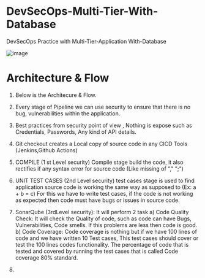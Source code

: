 # DevSecOps-Multi-Tier-With-Database
DevSecOps Practice with Multi-Tier-Application With-Database

![image](https://github.com/user-attachments/assets/afeb7634-dfe3-4b5b-bd70-2965e0523dba)


# Architecture & Flow

1.	Below is the Architecure & Flow.

2.	Every stage of Pipeline we can use security to ensure that there is no bug, vulnerabilities within the application.

2.	Best practices from security point of view , Nothing is expose such as Credentials, Passwords, Any kind of API details.

4. Git checkout creates a Local copy of source code in any CICD Tools (Jenkins,Github Actions)
   
6. COMPILE (1 st Level security) Compile stage build the code, it also rectifies if any syntax error for source code (Like missing of "," ";")

7. UNIT TEST CASES (2nd Level security) test cases stage is used to find application source code is working the same way as supposed to   (Ex: a + b = c)
   For this we have to write test cases, if the code is not working as expected then code must have bugs or issues in source code.

8. SonarQube (3rdLevel security):  It will perform 2 task
   a) Code Quality Check: It will  check the Quality of code, such as code can have Bugs, Vulnerabilities, Code smells. If this problems are less then code is good. 
   b) Code Coverage: Code coverage is nothing but if we have 100 lines of code and we have written 10 Test cases, This test cases should cover or test the 100 lines codes functionality.
                     The percentage of code that is tested and covered by running the test cases that is called Code coverage 80% standard.
   
10. 
